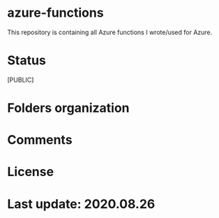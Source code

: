 # azure-functions

This repository is containing all Azure functions I wrote/used for Azure.

# Status

[PUBLIC]

# Folders organization

# Comments

# License

# Last update: 2020.08.26
